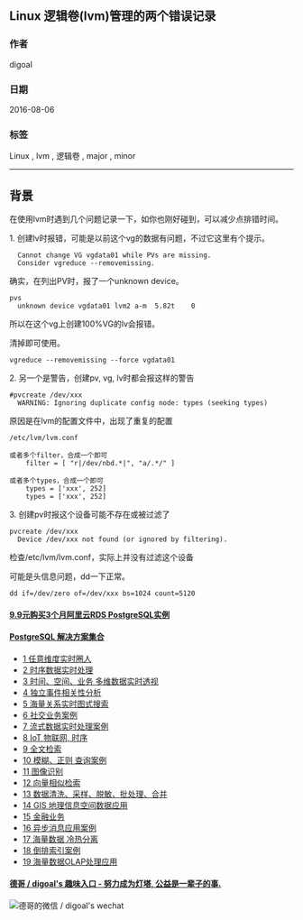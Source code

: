 ## Linux 逻辑卷(lvm)管理的两个错误记录   
                                                                            
### 作者                                                                                
digoal                                                                                
                                                                            
### 日期                                                                                
2016-08-06                                                                            
                                                                            
### 标签                                                                                
Linux , lvm , 逻辑卷 , major , minor                   
                                                                            
----                                                                                
                                                                            
## 背景    
在使用lvm时遇到几个问题记录一下，如你也刚好碰到，可以减少点排错时间。    
  
1\. 创建lv时报错，可能是以前这个vg的数据有问题，不过它这里有个提示。      
  
```  
  Cannot change VG vgdata01 while PVs are missing.  
  Consider vgreduce --removemissing.  
```  
    
确实，在列出PV时，报了一个unknown device。    
  
```  
pvs  
  unknown device vgdata01 lvm2 a-m  5.82t    0   
```  
    
所以在这个vg上创建100%VG的lv会报错。    
    
清掉即可使用。    
  
```  
vgreduce --removemissing --force vgdata01    
```  
      
2\. 另一个是警告，创建pv, vg, lv时都会报这样的警告    
  
```  
#pvcreate /dev/xxx  
  WARNING: Ignoring duplicate config node: types (seeking types)  
```  
    
原因是在lvm的配置文件中，出现了重复的配置    
  
```  
/etc/lvm/lvm.conf  
  
或者多个filter，合成一个即可    
    filter = [ "r|/dev/nbd.*|", "a/.*/" ]  
  
或者多个types，合成一个即可    
    types = ['xxx', 252]  
    types = ['xxx', 252]  
```  
    
3\. 创建pv时报这个设备可能不存在或被过滤了    
    
```  
pvcreate /dev/xxx  
  Device /dev/xxx not found (or ignored by filtering).  
```  
    
检查/etc/lvm/lvm.conf，实际上并没有过滤这个设备    
    
可能是头信息问题，dd一下正常。    
    
```  
dd if=/dev/zero of=/dev/xxx bs=1024 count=5120  
```  
                                                                            
                              
                          
  
  
  
  
  
  
  
  
  
  
  
  
  
  
  
  
  
  
  
  
  
  
  
  
  
  
  
  
  
  
  
  
  
  
  
  
  
  
  
  
  
  
  
  
  
#### [9.9元购买3个月阿里云RDS PostgreSQL实例](https://www.aliyun.com/database/postgresqlactivity "57258f76c37864c6e6d23383d05714ea")
  
  
#### [PostgreSQL 解决方案集合](https://yq.aliyun.com/topic/118 "40cff096e9ed7122c512b35d8561d9c8")
- [1 任意维度实时圈人](https://yq.aliyun.com/topic/118 "40cff096e9ed7122c512b35d8561d9c8")
- [2 时序数据实时处理](https://yq.aliyun.com/topic/118 "40cff096e9ed7122c512b35d8561d9c8")
- [3 时间、空间、业务 多维数据实时透视](https://yq.aliyun.com/topic/118 "40cff096e9ed7122c512b35d8561d9c8")
- [4 独立事件相关性分析](https://yq.aliyun.com/topic/118 "40cff096e9ed7122c512b35d8561d9c8")
- [5 海量关系实时图式搜索](https://yq.aliyun.com/topic/118 "40cff096e9ed7122c512b35d8561d9c8")
- [6 社交业务案例](https://yq.aliyun.com/topic/118 "40cff096e9ed7122c512b35d8561d9c8")
- [7 流式数据实时处理案例](https://yq.aliyun.com/topic/118 "40cff096e9ed7122c512b35d8561d9c8")
- [8 IoT 物联网, 时序](https://yq.aliyun.com/topic/118 "40cff096e9ed7122c512b35d8561d9c8")
- [9 全文检索](https://yq.aliyun.com/topic/118 "40cff096e9ed7122c512b35d8561d9c8")
- [10 模糊、正则 查询案例](https://yq.aliyun.com/topic/118 "40cff096e9ed7122c512b35d8561d9c8")
- [11 图像识别](https://yq.aliyun.com/topic/118 "40cff096e9ed7122c512b35d8561d9c8")
- [12 向量相似检索](https://yq.aliyun.com/topic/118 "40cff096e9ed7122c512b35d8561d9c8")
- [13 数据清洗、采样、脱敏、批处理、合并](https://yq.aliyun.com/topic/118 "40cff096e9ed7122c512b35d8561d9c8")
- [14 GIS 地理信息空间数据应用](https://yq.aliyun.com/topic/118 "40cff096e9ed7122c512b35d8561d9c8")
- [15 金融业务](https://yq.aliyun.com/topic/118 "40cff096e9ed7122c512b35d8561d9c8")
- [16 异步消息应用案例](https://yq.aliyun.com/topic/118 "40cff096e9ed7122c512b35d8561d9c8")
- [17 海量数据 冷热分离](https://yq.aliyun.com/topic/118 "40cff096e9ed7122c512b35d8561d9c8")
- [18 倒排索引案例](https://yq.aliyun.com/topic/118 "40cff096e9ed7122c512b35d8561d9c8")
- [19 海量数据OLAP处理应用](https://yq.aliyun.com/topic/118 "40cff096e9ed7122c512b35d8561d9c8")
  
  
#### [德哥 / digoal's 趣味入口 - 努力成为灯塔, 公益是一辈子的事.](https://github.com/digoal/blog/blob/master/README.md "22709685feb7cab07d30f30387f0a9ae")
  
  
![德哥的微信 / digoal's wechat](../pic/digoal_weixin.jpg "f7ad92eeba24523fd47a6e1a0e691b59")
  
